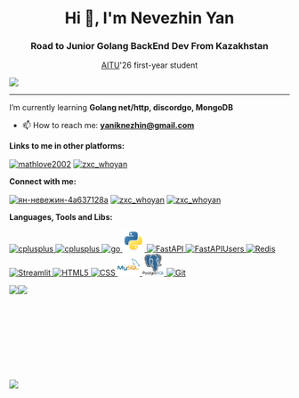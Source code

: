 <h1 align="center">Hi 👋, I'm Nevezhin Yan</h1>
<h3 align="center">Road to Junior Golang BackEnd Dev From Kazakhstan</h3>
<p align="center"> <a href="https://astanait.edu.kz/">AITU</a>'26 first-year student </p>

<div align="center" style="display: flex;">
<img align="center" src='https://komarev.com/ghpvc/?username=https-whoyan&color=4F4B6B' weight=80px> </img>
</div> <hr>

I’m currently learning <b>Golang net/http, discordgo, MongoDB</b>

- 📫 How to reach me: **yaniknezhin@gmail.com**

<b> <p align="left">Links to me in other platforms:</p> </b>
<a href="https://codeforces.com/profile/mathlove2002" target="blank"><img align="center" src="https://raw.githubusercontent.com/rahuldkjain/github-profile-readme-generator/master/src/images/icons/Social/codeforces.svg" alt="mathlove2002" height="30" width="40" /></a>
<a href="https://www.leetcode.com/https_whoyan" target="blank"><img align="center" src="https://raw.githubusercontent.com/rahuldkjain/github-profile-readme-generator/master/src/images/icons/Social/leet-code.svg" alt="zxc_whoyan" height="30" width="40" /></a>
</p>

<b> <p align="left">Connect with me:</p> </b>
<a href="https://linkedin.com/in/ян-невежин-4a637128a" target="blank"> <img align="center" src="https://raw.githubusercontent.com/rahuldkjain/github-profile-readme-generator/master/src/images/icons/Social/linked-in-alt.svg" alt="ян-невежин-4a637128a" height="30" width="40" /></a>
<a href="https://instagram.com/https_whoyan" target="blank"> <img align="center" src="https://raw.githubusercontent.com/rahuldkjain/github-profile-readme-generator/master/src/images/icons/Social/instagram.svg" alt="zxc_whoyan" height="30" width="40" /></a>
<a href="https://t.me/https_whoyan" target="blank"> <img align="center" src="https://upload.wikimedia.org/wikipedia/commons/8/82/Telegram_logo.svg" alt="zxc_whoyan" height="30" width="40" /></a>
<p align="left">

<b> <p align="left">Languages, Tools and Libs:</p> </b>
<p align="left"> 
<a href="https://www.w3schools.com/cpp/" target="_blank" rel="noreferrer"> 
<img src="https://upload.wikimedia.org/wikipedia/commons/1/18/ISO_C%2B%2B_Logo.svg" alt="cplusplus" width="40" height="40"/> </a> 

<a href="https://www.java.com/ru/" target="_blank" rel="noreferrer">
<img src="https://www.svgrepo.com/download/184143/java.svg" alt="cplusplus" width="40" height="40"/> </a> 

<a href="https://golang.org" target="_blank" rel="noreferrer"> 
<img src="https://cdn.worldvectorlogo.com/logos/golang-1.svg" alt="go" width="40" height="40"/> </a> 

<a href="https://www.python.org" target="_blank" rel="noreferrer"> 
<img src="https://raw.githubusercontent.com/devicons/devicon/master/icons/python/python-original.svg" alt="python" width="40" height="40"/> </a> 

<a href="https://fastapi.tiangolo.com/" target="_blank" rel="noreferrer"> 
<img src="https://cdn.worldvectorlogo.com/logos/fastapi-1.svg" alt="FastAPI" width="40" height="40"/> </a>

<a href="https://fastapi-users.github.io/fastapi-users/" target="_blank" rel="noreferrer"> 
<img src="https://avatars.githubusercontent.com/u/89578248?s=200&v=4" alt="FastAPIUsers" width="40" height="40"/> </a>

<a href="https://redis.io/" target="_blank" rel="noreferrer"> 
<img src="https://www.svgrepo.com/show/303460/redis-logo.svg" alt="Redis" width="40" height="40"/> </a>

<a href="https://streamlit.io/" target="_blank" rel="noreferrer"> 
<img src="https://streamlit.io/images/brand/streamlit-mark-color.svg" alt="Streamlit" width="40" height="40"/> </a>

<a href="https://www.w3schools.com/html/" target="_blank" rel="noreferrer"> 
<img src="https://upload.wikimedia.org/wikipedia/commons/3/38/HTML5_Badge.svg" alt="HTML5" width="40" height="40"/> </a>

<a href="https://www.w3schools.com/css/" target="_blank" rel="noreferrer"> 
<img src="https://upload.wikimedia.org/wikipedia/commons/6/62/CSS3_logo.svg" alt="CSS" width="40" height="40"/> </a>

<a href="https://www.mysql.com/" target="_blank" rel="noreferrer"> 
<img src="https://raw.githubusercontent.com/devicons/devicon/master/icons/mysql/mysql-original-wordmark.svg" alt="mysql" width="40" height="40"/> </a>

<a href="https://www.postgresql.org" target="_blank" rel="noreferrer"> 
<img src="https://raw.githubusercontent.com/devicons/devicon/master/icons/postgresql/postgresql-original-wordmark.svg" alt="postgresql" width="40" height="40"/> </a>  

<a href="https://git-scm.com/" target="_blank" rel="noreferrer"> 
<img src="https://git-scm.com/images/logos/downloads/Git-Icon-1788C.svg" alt="Git" width="40" height="40"/> </a>  
</p>

<div align="center" style="display: flex;">
<img src=https://github-readme-stats.vercel.app/api?username=https-whoyan&show_icons=true&locale=en&title_color=48E0FF&text_color=F3F77E&bg_color=121212&icon_color=C392C7&hide_border=true height=170px> </img>
<img src=https://github-readme-stats.vercel.app/api/top-langs/?username=https-whoyan&hide_title=false&layout=compact&langs_count=5&title_color=48E0FF&text_color=FFFDFF&bg_color=121212&hide_border=true height=170px> </img>
</div>

<div align="center" style="display: flex;">
<img src='https://leetcard.jacoblin.cool/https_whoyan?theme=dark&ext=contest&border=0' height=315px> </img>
</div>

